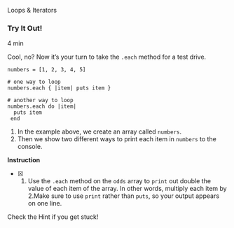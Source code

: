 Loops & Iterators

### Try It Out!

4 min

Cool, no? Now it’s your turn to take the `.each` method for a test drive.

```
numbers = [1, 2, 3, 4, 5]

# one way to loop
numbers.each { |item| puts item }

# another way to loop
numbers.each do |item|
  puts item
 end
```

1. In the example above, we create an array called `numbers`.
2. Then we show two different ways to print each item in `numbers` to the console.

**Instruction**
    
- [x] 1. Use the `.each` method on the `odds` array to `print` out double the value of each item of the array. In other words, multiply each item by 2.Make sure to use `print` rather than `puts`, so your output appears on one line.
    
Check the Hint if you get stuck!